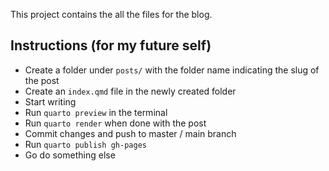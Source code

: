 
This project contains the all the files for the blog.

## Instructions (for my future self)

- Create a folder under `posts/` with the folder name indicating the slug of the post
- Create an `index.qmd` file in the newly created folder 
- Start writing
- Run `quarto preview` in the terminal 
- Run `quarto render` when done with the post
- Commit changes and push to master / main branch
- Run `quarto publish gh-pages`
- Go do something else
